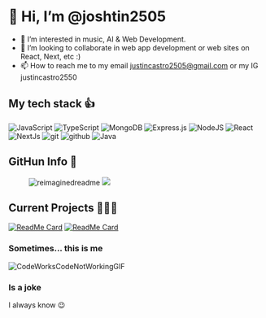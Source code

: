 # 👋 Hi, I’m @joshtin2505   
- 👀 I’m interested in music, AI & Web Development.
- 💞️ I’m looking to collaborate in web app development or web sites on React, Next, etc :)
- 📫 How to reach me to my email justincastro2505@gmail.com or my IG justincastro2550
<!---

 ```javascript
const jostin = {
  pronouns: "he" | "him",
  code: [Javascript, Html, Css, React],
  frameworks: [Next, Astro, Tailwind, Express],
  tools: ["Visual Studio Code", Git, GitHub, Notion, Figma],
  passions: ["Web development", "Make music"],
  workIn: ["La casita de papel ecommerce"]
}
```
--->
## My tech stack 👍 
<!--
![FeelMeThinkAboutItGIF](https://github.com/joshtin2505/joshtin2505/assets/91860458/3f63a7c7-548e-42e4-8bce-313c9857aece)
-->


![JavaScript](https://img.shields.io/badge/Javascript-%23323330.svg?style=flat-square&logo=javascript&logoColor=%23F7DF1E) 
![TypeScript](https://img.shields.io/badge/Typescript-%23007ACC.svg?style=flat-square&logo=typescript&logoColor=white) 
![MongoDB](https://img.shields.io/badge/MongoDB-%234ea94b.svg?style=flat-square&logo=mongodb&logoColor=white) 
![Express.js](https://img.shields.io/badge/Express.js-%23404d59.svg?style=flat-square&logo=express&logoColor=%2361DAFB) 
![NodeJS](https://img.shields.io/badge/Node.js-6DA55F?style=flat-square&logo=node.js&logoColor=white)
![React](https://img.shields.io/badge/React-61DAFB?style=flat-square&logo=react&logoColor=white)
![NextJs](https://img.shields.io/badge/Next.Js-000000?style=flat-square&logo=nextdotjs&logoColor=white)
![git](https://img.shields.io/badge/Git-F05032?style=flat-square&logo=git&logoColor=white)
![github](https://img.shields.io/badge/GitHub-181717?style=flat-square&logo=github&logoColor=white)
![Java](https://img.shields.io/badge/Java-FF7800?style=flat-square&logo=java&logoColor=white)

## GitHun Info  📕
<figure>
  <img src="https://myreadme.vercel.app/api/embed/joshtin2505?panels=userstatistics,toprepositories,commitgraph" alt="reimaginedreadme" />
  <img src="https://github-readme-stats.vercel.app/api/top-langs/?username=joshtin2505&layout=compact" />
</figure>

## Current Projects 🧑🏾‍💻
[![ReadMe Card](https://github-readme-stats.vercel.app/api/pin/?username=joshtin2505&repo=lccp-ecommerce)](https://github.com/joshtin2505/lccp-ecommerce)
[![ReadMe Card](https://github-readme-stats.vercel.app/api/pin/?username=joshtin2505&repo=optigestion)](https://github.com/joshtin2505/optigestion)
### Sometimes... this is me
![CodeWorksCodeNotWorkingGIF](https://github.com/joshtin2505/joshtin2505/assets/91860458/ba39d61d-fcb0-42ac-8439-39a1f5f5ada0)
<h3>Is a joke</h3>
I always know 😉

<!---
joshtin2505/joshtin2505 is a ✨ special ✨ repository because its `README.md` (this file) appears on your GitHub profile.
You can click the Preview link to take a look at your changes.
--->

